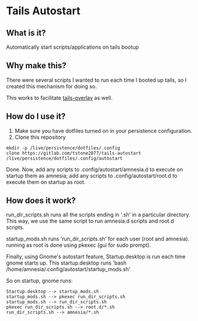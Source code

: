 # Tails Autostart

## What is it?

Automatically start scripts/applications on tails bootup

## Why make this?

There were several scripts I wanted to run each time I booted up tails, so I created this mechanism for doing so.

This works to facilitate [tails-overlay](https://gitlab.com/tstone2077/tails-overlay) as well.

## How do I use it?

1. Make sure you have dotfiles turned on in your persistence configuration.
1. Clone this repository
```
mkdir -p /live/persistence/dotfiles/.config
clone https://gitlab.com/tstone2077/tails-autostart /live/persistence/dotfiles/.config/autostart
```

Done. Now, add any scripts to .config/autostart/amnesia.d to execute on startup them as amnesia; add any scripts to .config/autostart/root.d to execute them on startup as root.

## How does it work?
run_dir_scripts.sh runs all the scripts ending in '.sh' in a particular directory. This way, we use the same script to run amnesia.d scripts and root.d scripts.

startup_mods.sh runs 'run_dir_scripts.sh' for each user (root and amnesia). running as root is done using pkexec (gui for sudo prompt).

Finally, using Gnome's autostart feature, Startup.desktop is run each time gnome starts up. This startup.desktop runs 'bash /home/amnesia/.config/autostart/startup_mods.sh'

So on startup, gnome runs:

```mermaid
Startup.desktop --> startup_mods.sh
startup_mods.sh --> pkexec run_dir_scripts.sh
startup_mods.sh --> run_dir_scripts.sh
pkexec run_dir_scripts.sh --> root.d/*.sh
run_dir_scripts.sh --> amnesia/*.sh
```